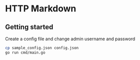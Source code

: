 # HTTP Markdown

## Getting started

Create a config file and change admin username and password 

```bash
cp sample_config.json config.json
go run cmd/main.go
```
